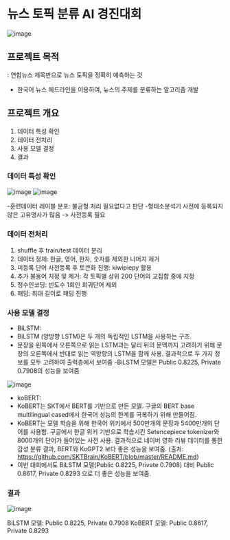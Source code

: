 # 뉴스 토픽 분류 AI 경진대회
![image](https://user-images.githubusercontent.com/77607220/133032810-85b353f3-c930-4be6-9226-d513a71c445d.png)


## 프로젝트 목적
: 연합뉴스 제목만으로 뉴스 토픽을 정확히 예측하는 것 
- 한국어 뉴스 헤드라인을 이용하여, 뉴스의 주제를 분류하는 알고리즘 개발


## 프로젝트 개요
 1. 데이터 특성 확인
 2. 데이터 전처리
 3. 사용 모델 결정
 4. 결과

### 데이터 특성 확인

![image](https://user-images.githubusercontent.com/77607220/133032530-a4fab1c2-83c9-452e-9e1e-f94b012bcf47.png)
![image](https://user-images.githubusercontent.com/77607220/133032555-19ca6d41-f99c-457b-a724-08c4cd6432be.png)

-훈련데이터 레이블 분포: 불균형 처리 필요없다고 판단
-형태소분석기 사전에 등록되지 않은 고유명사가 많음 -> 사전등록 필요

### 데이터 전처리
1. shuffle 후 train/test 데이터 분리
2. 데이터 정제: 한글, 영어, 한자, 숫자를 제외한 나머지 제거
3. 미등록 단어 사전등록 후 토큰화 진행: kiwipiepy 활용
4. 추가 불용어 지정 및 제거: 각 토픽별 상위 200 단어의 교집합 중에 지정
5. 정수인코딩: 빈도수 1회인 희귀단어 제외
6. 패딩: 최대 길이로 패딩 진행

### 사용 모델 결정 
- BiLSTM: 
- BiLSTM (양방향 LSTM)은 두 개의 독립적인 LSTM을 사용하는 구조. 
- 문장을 왼쪽에서 오른쪽으로 읽는 LSTM과는 달리 뒤의 문맥까지 고려하기 위해 문장의 오른쪽에서 반대로 읽는 역방향의 LSTM을 함께 사용. 
결과적으로 두 가지 정보를 모두 고려하여 출력층에서 보여줌
-BiLSTM 모델은 Public 0.8225, Private 0.7908의 성능을 보여줌

![image](https://user-images.githubusercontent.com/77607220/133032752-8ebad7fe-dc4c-47ad-b00b-a134e697536d.png)

- koBERT:
- KoBERT는 SKT에서 BERT를 기반으로 만든 모델. 구글의 BERT base multilingual cased에서 한국어 성능의 한계를 극복하기 위해 만들어짐.
- KoBERT는 모델 학습을 위해 한국어 위키에서 500만개의 문장과 5400만개의 단어를 사용함. 구글에서 한글 위키 기반으로 학습시킨 Setencepiece tokenizer와 8000개의 단어가 들어있는 사전 사용. 
결과적으로 네이버 영화 리뷰 데이터를 통한 감성 분류 결과, BERT와 KoGPT2 보다 좋은 성능을 보여줌. (출처: https://github.com/SKTBrain/KoBERT/blob/master/README.md)
- 이번 대회에서도 BiLSTM 모델(Public 0.8225, Private 0.7908) 대비 Public 0.8617, Private 0.8293 으로 더 좋은 성능을 보여줌.  


### 결과
![image](https://user-images.githubusercontent.com/77607220/133032708-0c5e4d2c-d879-4327-bd11-815a36c4c16e.png)

BiLSTM 모델: Public 0.8225, Private 0.7908
KoBERT 모델: Public 0.8617, Private 0.8293
